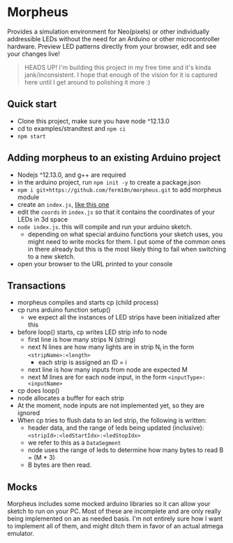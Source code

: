# Morpheus

Provides a simulation environment for Neo(pixels) or other individually addressible LEDs without the need for an Arduino or other microcontroller hardware. Preview LED patterns directly from your browser, edit and see your changes live!

> HEADS UP! I'm building this project in my free time and it's kinda jank/inconsistent. I hope that enough of the vision for it is captured here until I get around to polishing it more :)

## Quick start

- Clone this project, make sure you have node ^12.13.0
- cd to examples/strandtest and `npm ci`
- `npm start`

## Adding morpheus to an existing Arduino project

* Nodejs ^12.13.0, and g++ are required
* in the arduino project, run `npm init -y` to create a package.json
* `npm i git+https://github.com/ferm10n/morpheus.git` to add morpheus module
* create an `index.js`, [like this one](./examples/index.js)
* edit the `coords` in `index.js` so that it contains the coordinates of your LEDs in 3d space
* `node index.js`. this will compile and run your arduino sketch.
  * depending on what special arduino functions your sketch uses, you might need to write mocks for them. I put some of the common ones in there already but this is the most likely thing to fail when switching to a new sketch.
* open your browser to the URL printed to your console

## Transactions

* morpheus compiles and starts cp (child process)
* cp runs arduino function setup()
  * we expect all the instances of LED strips have been initialized after this
* before loop() starts, cp writes LED strip info to node
  * first line is how many strips N (string)
  * next N lines are how many lights are in strip N<sub>i</sub> in the form `<stripName>:<length>`
    * each strip is assigned an ID = i
  * next line is how many inputs from node are expected M
  * next M lines are for each node input, in the form `<inputType>:<inputName>`
* cp does loop()
* node allocates a buffer for each strip
* At the moment, node inputs are not implemented yet, so they are ignored
* When cp tries to flush data to an led strip, the following is written:
  * header data, and the range of leds being updated (inclusive): `<stripId>:<ledStartIdx>:<ledStopIdx>`
  * we refer to this as a `DataSegment`
  * node uses the range of leds to determine how many bytes to read B = (M * 3)
  * B bytes are then read.

## Mocks

Morpheus includes some mocked arduino libraries so it can allow your sketch to run on your PC. Most of these are incomplete and are only really being implemented on an as needed basis. I'm not entirely sure how I want to implement all of them, and might ditch them in favor of an actual atmega emulator.
